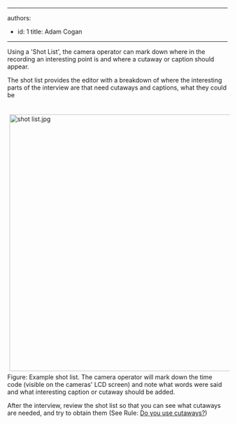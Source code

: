 

---
authors:
  - id: 1
    title: Adam Cogan
---




<span class='intro'> Using a 'Shot List', the camera operator can mark down where in the recording an interesting point is and where a cutaway or caption should appear. </span>

​The shot list provides the editor with a breakdown of where the interesting parts of the interview are that need cutaways and captions, what they could be <div>&#160;<img class="ssw-rteStyle-GreyBox" alt="shot list.jpg" src="/DesignandPresentation/RulesToBetterVideoRecording/PublishingImages/shot%20list.jpg" width="665" height="597" style="margin&#58;5px;width&#58;630px;height&#58;587px;" /><br><span class="ssw-rteStyle-FigureNormal">Figure&#58; Example shot list. The camera operator will mark down the time code (visible on the cameras' LCD screen) and note what words were said and what interesting caption or cutaway should be added.&#160;</span><span class="ssw-rteStyle-FigureNormal"></span></div>
<div>After the interview, review the shot list so that you can see what cutaways are needed, and try to obtain them (See Rule&#58; <a href="/DesignandPresentation/RulesToBetterVideoRecording/Pages/Do-you-use-cutaways.aspx">Do you use cutaways?</a>)</div>



